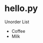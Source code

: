 # hello.py
<!DOCTYPE html>

<html> 
  <head>
  	Unorder List
  </head>

  <body>
  	<ul>
      <li>Coffee</li> 
      <li>Milk</li>
    </ul>

  </body>
  
</html>



    
